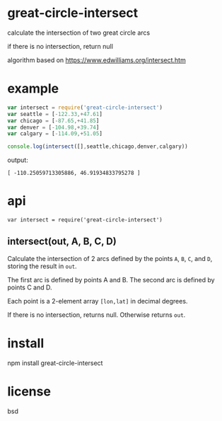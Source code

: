 # great-circle-intersect

calculate the intersection of two great circle arcs

if there is no intersection, return null

algorithm based on https://www.edwilliams.org/intersect.htm

# example

``` js
var intersect = require('great-circle-intersect')
var seattle = [-122.33,+47.61]
var chicago = [-87.65,+41.85]
var denver = [-104.98,+39.74]
var calgary = [-114.09,+51.05]

console.log(intersect([],seattle,chicago,denver,calgary))
```

output:

```
[ -110.25059713305886, 46.91934833795278 ]
```

# api

```
var intersect = require('great-circle-intersect')
```

## intersect(out, A, B, C, D)

Calculate the intersection of 2 arcs defined by the points `A`, `B`, `C`, and `D`,
storing the result in `out`.

The first arc is defined by points A and B. The second arc is defined by points C and D.

Each point is a 2-element array `[lon,lat]` in decimal degrees.

If there is no intersection, returns null. Otherwise returns `out`.

# install

npm install great-circle-intersect

# license

bsd
